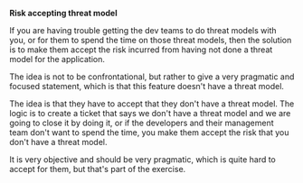 **Risk accepting threat model**

If you are having trouble getting the dev teams to do threat models with you, or for them to spend the time on those threat models, then the solution is to make them accept the risk incurred from having not done a threat model for the application.

The idea is not to be confrontational, but rather to give a very pragmatic and focused statement, which is that this feature doesn't have a threat model.

The idea is that they have to accept that they don't have a threat model. The logic is to create a ticket that says we don't have a threat model and we are going to close it by doing it, or if the developers and their management team don't want to spend the time, you make them accept the risk that you don't have a threat model.

It is very objective and should be very pragmatic, which is quite hard to accept for them, but that's part of the exercise.
